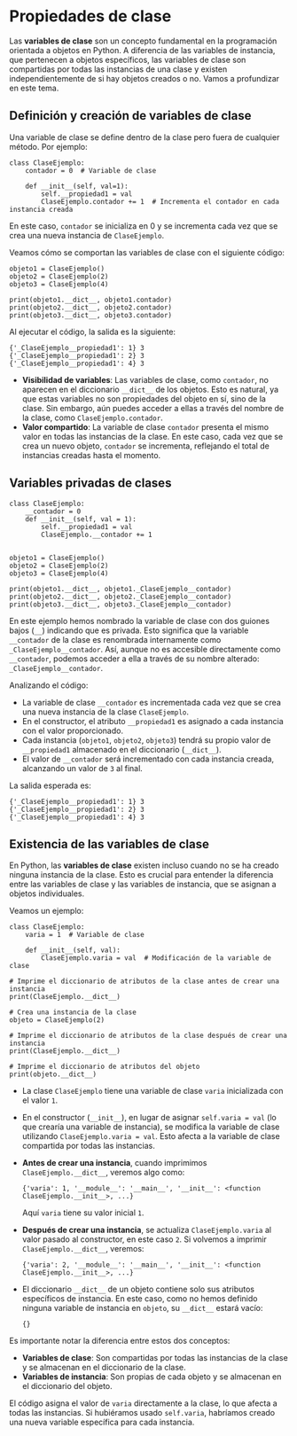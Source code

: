 # Propiedades de clase

Las **variables de clase** son un concepto fundamental en la programación orientada a objetos en Python. A diferencia de las variables de instancia, que pertenecen a objetos específicos, las variables de clase son compartidas por todas las instancias de una clase y existen independientemente de si hay objetos creados o no. Vamos a profundizar en este tema.

## Definición y creación de variables de clase

Una variable de clase se define dentro de la clase pero fuera de cualquier método. Por ejemplo:

```
class ClaseEjemplo:
    contador = 0  # Variable de clase

    def __init__(self, val=1):
        self.__propiedad1 = val
        ClaseEjemplo.contador += 1  # Incrementa el contador en cada instancia creada
```

En este caso, `contador` se inicializa en 0 y se incrementa cada vez que se crea una nueva instancia de `ClaseEjemplo`.

Veamos cómo se comportan las variables de clase con el siguiente código:

```
objeto1 = ClaseEjemplo()
objeto2 = ClaseEjemplo(2)
objeto3 = ClaseEjemplo(4)

print(objeto1.__dict__, objeto1.contador)
print(objeto2.__dict__, objeto2.contador)
print(objeto3.__dict__, objeto3.contador)
```

Al ejecutar el código, la salida es la siguiente:

```
{'_ClaseEjemplo__propiedad1': 1} 3
{'_ClaseEjemplo__propiedad1': 2} 3
{'_ClaseEjemplo__propiedad1': 4} 3
```

* **Visibilidad de variables**: Las variables de clase, como `contador`, no aparecen en el diccionario `__dict__` de los objetos. Esto es natural, ya que estas variables no son propiedades del objeto en sí, sino de la clase. Sin embargo, aún puedes acceder a ellas a través del nombre de la clase, como `ClaseEjemplo.contador`.
* **Valor compartido**:  La variable de clase `contador` presenta el mismo valor en todas las instancias de la clase. En este caso, cada vez que se crea un nuevo objeto, `contador` se incrementa, reflejando el total de instancias creadas hasta el momento.


## Variables privadas de clases

```
class ClaseEjemplo:
    __contador = 0
    def __init__(self, val = 1):
        self.__propiedad1 = val
        ClaseEjemplo.__contador += 1


objeto1 = ClaseEjemplo()
objeto2 = ClaseEjemplo(2)
objeto3 = ClaseEjemplo(4)

print(objeto1.__dict__, objeto1._ClaseEjemplo__contador)
print(objeto2.__dict__, objeto2._ClaseEjemplo__contador)
print(objeto3.__dict__, objeto3._ClaseEjemplo__contador)
```

En este ejemplo hemos nombrado la variable de clase con dos guiones bajos (`__`) indicando que es privada. Esto significa que la variable `__contador` de la clase es renombrada internamente como `_ClaseEjemplo__contador`. Así, aunque no es accesible directamente como `__contador`, podemos acceder a ella a través de su nombre alterado: `_ClaseEjemplo__contador`.

Analizando el código:

* La variable de clase `__contador` es incrementada cada vez que se crea una nueva instancia de la clase `ClaseEjemplo`.
* En el constructor, el atributo `__propiedad1` es asignado a cada instancia con el valor proporcionado.
* Cada instancia (`objeto1`, `objeto2`, `objeto3`) tendrá su propio valor de `__propiedad1` almacenado en el diccionario (`__dict__`).
* El valor de `__contador` será incrementado con cada instancia creada, alcanzando un valor de `3` al final.

La salida esperada es:

```
{'_ClaseEjemplo__propiedad1': 1} 3
{'_ClaseEjemplo__propiedad1': 2} 3
{'_ClaseEjemplo__propiedad1': 4} 3
```

## Existencia de las variables de clase

En Python, las **variables de clase** existen incluso cuando no se ha creado ninguna instancia de la clase. Esto es crucial para entender la diferencia entre las variables de clase y las variables de instancia, que se asignan a objetos individuales.

Veamos un ejemplo:

```
class ClaseEjemplo:
    varia = 1  # Variable de clase

    def __init__(self, val):
        ClaseEjemplo.varia = val  # Modificación de la variable de clase

# Imprime el diccionario de atributos de la clase antes de crear una instancia
print(ClaseEjemplo.__dict__)

# Crea una instancia de la clase
objeto = ClaseEjemplo(2)

# Imprime el diccionario de atributos de la clase después de crear una instancia
print(ClaseEjemplo.__dict__)

# Imprime el diccionario de atributos del objeto
print(objeto.__dict__)
```

* La clase `ClaseEjemplo` tiene una variable de clase `varia` inicializada con el valor `1`.
* En el constructor (`__init__`), en lugar de asignar `self.varia = val` (lo que crearía una variable de instancia), se modifica la variable de clase utilizando `ClaseEjemplo.varia = val`. Esto afecta a la variable de clase compartida por todas las instancias.
* **Antes de crear una instancia**, cuando imprimimos `ClaseEjemplo.__dict__`, veremos algo como:
    ```
    {'varia': 1, '__module__': '__main__', '__init__': <function ClaseEjemplo.__init__>, ...}
    ```
  Aquí `varia` tiene su valor inicial `1`.

* **Después de crear una instancia**, se actualiza `ClaseEjemplo.varia` al valor pasado al constructor, en este caso `2`. Si volvemos a imprimir `ClaseEjemplo.__dict__`, veremos:
    ```
    {'varia': 2, '__module__': '__main__', '__init__': <function ClaseEjemplo.__init__>, ...}
    ```
* El diccionario `__dict__` de un objeto contiene solo sus atributos específicos de instancia. En este caso, como no hemos definido ninguna variable de instancia en `objeto`, su `__dict__` estará vacío:

  ```
  {}
  ```

Es importante notar la diferencia entre estos dos conceptos:
* **Variables de clase**: Son compartidas por todas las instancias de la clase y se almacenan en el diccionario de la clase.
* **Variables de instancia**: Son propias de cada objeto y se almacenan en el diccionario del objeto.

El código asigna el valor de `varia` directamente a la clase, lo que afecta a todas las instancias. Si hubiéramos usado `self.varia`, habríamos creado una nueva variable específica para cada instancia.

